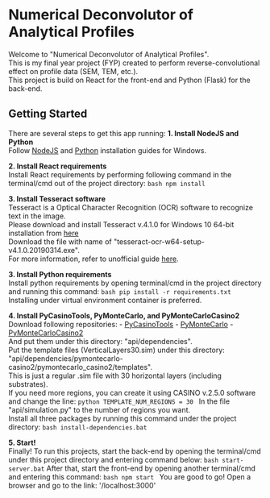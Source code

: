 # Numerical Deconvolutor of Analytical Profiles

Welcome to "Numerical Deconvolutor of Analytical Profiles".<br/>
This is my final year project (FYP) created to perform reverse-convolutional effect on profile data (SEM, TEM, etc.).<br/>
This project is build on React for the front-end and Python (Flask) for the back-end.

## Getting Started

There are several steps to get this app running:
**1. Install NodeJS and Python**<br/>
    Follow [NodeJS](https://nodejs.org/en/download/) and [Python](https://www.python.org/downloads/) installation guides for Windows.<br/>

**2. Install React requirements**<br/>
    Install React requirements by performing following command in the terminal/cmd out of the project directory:
    ```bash
    npm install
    ```

**3. Install Tesseract software**<br/>
    Tesseract is a Optical Character Recognition (OCR) software to recognize text in the image.<br/>
    Please download and install Tesseract v.4.1.0 for Windows 10 64-bit installation from [here](https://digi.bib.uni-mannheim.de/tesseract/) <br/>
    Download the file with name of "tesseract-ocr-w64-setup-v4.1.0.20190314.exe".<br/>
    For more information, refer to unofficial guide [here](https://medium.com/quantrium-tech/installing-and-using-tesseract-4-on-windows-10-4f7930313f82). <br/>

**3. Install Python requirements**<br/>
    Install python requirements by opening terminal/cmd in the project directory and running this command:
    ```bash
    pip install -r requirements.txt
    ```
    Installing under virtual environment container is preferred.<br/>

**4. Install PyCasinoTools, PyMonteCarlo, and PyMonteCarloCasino2**<br/>
    Download following repositories:
    - [PyCasinoTools](https://github.com/drix00/pycasinotools)
    - [PyMonteCarlo](https://github.com/pymontecarlo/pymontecarlo)
    - [PyMonteCarloCasino2](https://github.com/pymontecarlo/pymontecarlo-casino2)
    <br/>
    And put them under this directory: "api/dependencies".<br/>
    Put the template files (VerticalLayers30.sim) under this directory: "api/dependencies/pymontecarlo-casino2/pymontecarlo_casino2/templates". <br/>
    This is just a regular .sim file with 30 horizontal layers (including substrates). <br/>
    If you need more regions, you can create it using CASINO v.2.5.0 software and change the line:
    ```python
    TEMPLATE_NUM_REGIONS = 30
    ```
    In the file "api/simulation.py" to the number of regions you want.<br/>
    Install all three packages by running this command under the project directory:
    ```bash
    install-dependencies.bat
    ```

**5. Start!**<br/>
    Finally! To run this projects, start the back-end by opening the terminal/cmd under this project directory and entering command below:
    ``` bash
    start-server.bat
    ```
    After that, start the front-end by opening another terminal/cmd and entering this command:
    ```bash
    npm start
    ```
    You are good to go! Open a browser and go to the link: '/localhost:3000'

